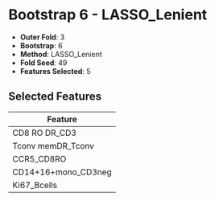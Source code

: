 # Bootstrap 6 - LASSO_Lenient

- **Outer Fold**: 3
- **Bootstrap**: 6
- **Method**: LASSO_Lenient
- **Fold Seed**: 49
- **Features Selected**: 5

## Selected Features

| Feature |
|---------|
| CD8 RO DR_CD3 |
| Tconv memDR_Tconv |
| CCR5_CD8RO |
| CD14+16+mono_CD3neg |
| Ki67_Bcells |
